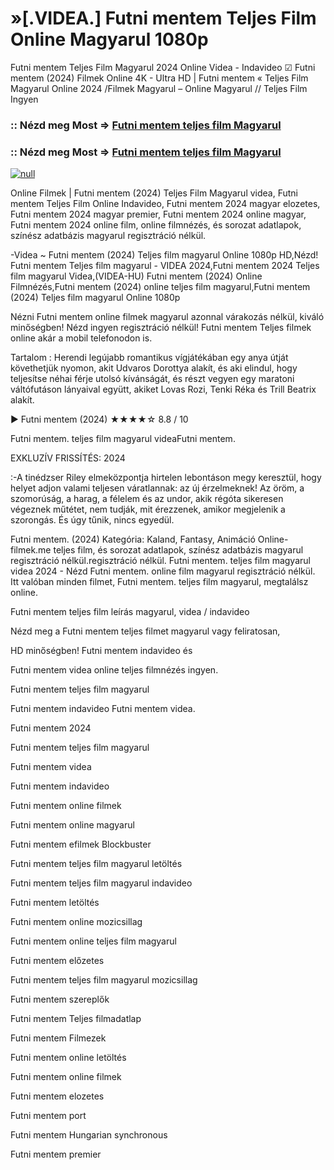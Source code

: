 # »[.VIDEA.] Futni mentem Teljes Film Online Magyarul 1080p

Futni mentem Teljes Film Magyarul 2024 Online Videa - Indavideo ☑ Futni mentem (2024) Filmek Online 4K - Ultra HD | Futni mentem « Teljes Film Magyarul Online 2024 /Filmek Magyarul – Online Magyarul // Teljes Film Ingyen

### :: Nézd meg Most => [Futni mentem teljes film Magyarul](https://t.co/0eT5CZ5W6g)

### :: Nézd meg Most => [Futni mentem teljes film Magyarul](https://t.co/0eT5CZ5W6g)

[![null](https://static.wixstatic.com/media/855a25_043b5abeb4ae4d35ac003198e7fe56ed~mv2.gif)](https://t.co/0eT5CZ5W6g)

Online Filmek | Futni mentem (2024) Teljes Film Magyarul videa, Futni mentem Teljes Film Online Indavideo, Futni mentem 2024 magyar elozetes, Futni mentem 2024 magyar premier, Futni mentem 2024 online magyar, Futni mentem 2024 online film, online filmnézés, és sorozat adatlapok, színész adatbázis magyarul regisztráció nélkül.

-Videa ~ Futni mentem (2024) Teljes film magyarul Online 1080p HD,Nézd! Futni mentem Teljes film magyarul - VIDEA 2024,Futni mentem 2024 Teljes film magyarul Videa,(VIDEA-HU) Futni mentem (2024) Online Filmnézés,Futni mentem (2024) online teljes film magyarul,Futni mentem (2024) Teljes film magyarul Online 1080p

Nézni Futni mentem online filmek magyarul azonnal várakozás nélkül, kiváló minőségben! Nézd ingyen regisztráció nélkül! Futni mentem Teljes filmek online akár a mobil telefonodon is.

Tartalom : Herendi legújabb romantikus vígjátékában egy anya útját követhetjük nyomon, akit Udvaros Dorottya alakít, és aki elindul, hogy teljesítse néhai férje utolsó kívánságát, és részt vegyen egy maratoni váltófutáson lányaival együtt, akiket Lovas Rozi, Tenki Réka és Trill Beatrix alakít.

▶️ Futni mentem (2024) ★★★★☆ 8.8 / 10

Futni mentem. teljes film magyarul videaFutni mentem.

EXKLUZÍV FRISSÍTÉS: 2024

:-A tinédzser Riley elmeközpontja hirtelen lebontáson megy keresztül, hogy helyet adjon valami teljesen váratlannak: az új érzelmeknek! Az öröm, a szomorúság, a harag, a félelem és az undor, akik régóta sikeresen végeznek műtétet, nem tudják, mit érezzenek, amikor megjelenik a szorongás. És úgy tűnik, nincs egyedül.

Futni mentem. (2024) Kategória: Kaland, Fantasy, Animáció Online-filmek.me teljes film, és sorozat adatlapok, színész adatbázis magyarul regisztráció nélkül.regisztráció nélkül. Futni mentem. teljes film magyarul videa 2024 - Nézd Futni mentem. online film magyarul regisztráció nélkül. Itt valóban minden filmet, Futni mentem. teljes film magyarul, megtalálsz online.

Futni mentem teljes film leírás magyarul, videa / indavideo

Nézd meg a Futni mentem teljes filmet magyarul vagy feliratosan, 

HD minőségben! Futni mentem indavideo és 

Futni mentem videa online teljes filmnézés ingyen. 

Futni mentem teljes film magyarul 

Futni mentem indavideo Futni mentem videa.

Futni mentem 2024

Futni mentem teljes film magyarul

Futni mentem videa

Futni mentem indavideo

Futni mentem online filmek

Futni mentem online magyarul

Futni mentem efilmek Blockbuster

Futni mentem teljes film magyarul letöltés

Futni mentem teljes film magyarul indavideo

Futni mentem letöltés

Futni mentem online mozicsillag

Futni mentem online teljes film magyarul

Futni mentem előzetes

Futni mentem teljes film magyarul mozicsillag

Futni mentem szereplők

Futni mentem Teljes filmadatlap

Futni mentem Filmezek

Futni mentem online letöltés

Futni mentem online filmek

Futni mentem elozetes

Futni mentem port

Futni mentem Hungarian synchronous

Futni mentem premier
